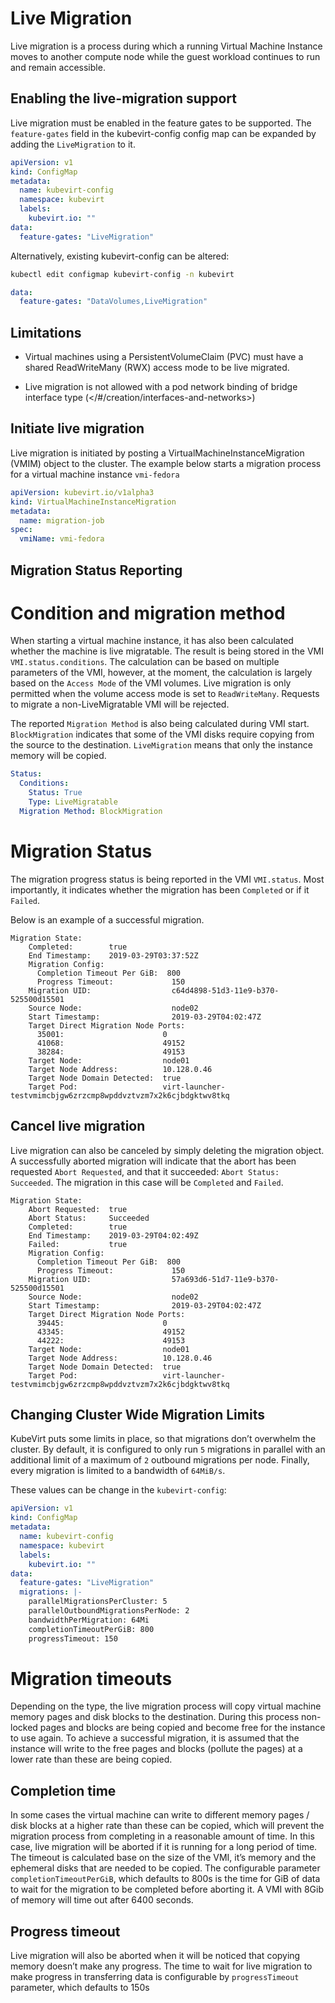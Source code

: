 # Live Migration

Live migration is a process during which a running Virtual Machine
Instance moves to another compute node while the guest workload
continues to run and remain accessible.

## Enabling the live-migration support

Live migration must be enabled in the feature gates to be supported. The
`feature-gates` field in the kubevirt-config config map can be expanded
by adding the `LiveMigration` to it.

```yaml
apiVersion: v1
kind: ConfigMap
metadata:
  name: kubevirt-config
  namespace: kubevirt
  labels:
    kubevirt.io: ""
data:
  feature-gates: "LiveMigration"
```

Alternatively, existing kubevirt-config can be altered:

```sh
kubectl edit configmap kubevirt-config -n kubevirt
```

```yaml
data:
  feature-gates: "DataVolumes,LiveMigration"
```

## Limitations

- Virtual machines using a PersistentVolumeClaim (PVC) must have a
  shared ReadWriteMany (RWX) access mode to be live migrated.

- Live migration is not allowed with a pod network binding of bridge
  interface type
  (</#/creation/interfaces-and-networks>)

## Initiate live migration

Live migration is initiated by posting a VirtualMachineInstanceMigration
(VMIM) object to the cluster. The example below starts a migration
process for a virtual machine instance `vmi-fedora`

```yaml
apiVersion: kubevirt.io/v1alpha3
kind: VirtualMachineInstanceMigration
metadata:
  name: migration-job
spec:
  vmiName: vmi-fedora
```

## Migration Status Reporting

# Condition and migration method

When starting a virtual machine instance, it has also been calculated
whether the machine is live migratable. The result is being stored in
the VMI `VMI.status.conditions`. The calculation can be based on
multiple parameters of the VMI, however, at the moment, the calculation
is largely based on the `Access Mode` of the VMI volumes. Live migration
is only permitted when the volume access mode is set to `ReadWriteMany`.
Requests to migrate a non-LiveMigratable VMI will be rejected.

The reported `Migration Method` is also being calculated during VMI
start. `BlockMigration` indicates that some of the VMI disks require
copying from the source to the destination. `LiveMigration` means that
only the instance memory will be copied.

```yaml
Status:
  Conditions:
    Status: True
    Type: LiveMigratable
  Migration Method: BlockMigration
```

# Migration Status

The migration progress status is being reported in the VMI `VMI.status`.
Most importantly, it indicates whether the migration has been
`Completed` or if it `Failed`.

Below is an example of a successful migration.

```
Migration State:
    Completed:        true
    End Timestamp:    2019-03-29T03:37:52Z
    Migration Config:
      Completion Timeout Per GiB:  800
      Progress Timeout:             150
    Migration UID:                  c64d4898-51d3-11e9-b370-525500d15501
    Source Node:                    node02
    Start Timestamp:                2019-03-29T04:02:47Z
    Target Direct Migration Node Ports:
      35001:                      0
      41068:                      49152
      38284:                      49153
    Target Node:                  node01
    Target Node Address:          10.128.0.46
    Target Node Domain Detected:  true
    Target Pod:                   virt-launcher-testvmimcbjgw6zrzcmp8wpddvztvzm7x2k6cjbdgktwv8tkq
```

## Cancel live migration

Live migration can also be canceled by simply deleting the migration
object. A successfully aborted migration will indicate that the abort
has been requested `Abort Requested`, and that it succeeded:
`Abort Status: Succeeded`. The migration in this case will be `Completed`
and `Failed`.

```
Migration State:
    Abort Requested:  true
    Abort Status:     Succeeded
    Completed:        true
    End Timestamp:    2019-03-29T04:02:49Z
    Failed:           true
    Migration Config:
      Completion Timeout Per GiB:  800
      Progress Timeout:             150
    Migration UID:                  57a693d6-51d7-11e9-b370-525500d15501
    Source Node:                    node02
    Start Timestamp:                2019-03-29T04:02:47Z
    Target Direct Migration Node Ports:
      39445:                      0
      43345:                      49152
      44222:                      49153
    Target Node:                  node01
    Target Node Address:          10.128.0.46
    Target Node Domain Detected:  true
    Target Pod:                   virt-launcher-testvmimcbjgw6zrzcmp8wpddvztvzm7x2k6cjbdgktwv8tkq
```

## Changing Cluster Wide Migration Limits

KubeVirt puts some limits in place, so that migrations don’t overwhelm
the cluster. By default, it is configured to only run `5` migrations in
parallel with an additional limit of a maximum of `2` outbound
migrations per node. Finally, every migration is limited to a bandwidth
of `64MiB/s`.

These values can be change in the `kubevirt-config`:

```yaml
apiVersion: v1
kind: ConfigMap
metadata:
  name: kubevirt-config
  namespace: kubevirt
  labels:
    kubevirt.io: ""
data:
  feature-gates: "LiveMigration"
  migrations: |-
    parallelMigrationsPerCluster: 5
    parallelOutboundMigrationsPerNode: 2
    bandwidthPerMigration: 64Mi
    completionTimeoutPerGiB: 800
    progressTimeout: 150
```

# Migration timeouts

Depending on the type, the live migration process will copy virtual
machine memory pages and disk blocks to the destination. During this
process non-locked pages and blocks are being copied and become free for
the instance to use again. To achieve a successful migration, it is
assumed that the instance will write to the free pages and blocks
(pollute the pages) at a lower rate than these are being copied.

## Completion time

In some cases the virtual machine can write to different memory pages /
disk blocks at a higher rate than these can be copied, which will
prevent the migration process from completing in a reasonable amount of
time. In this case, live migration will be aborted if it is running for
a long period of time. The timeout is calculated base on the size of
the VMI, it’s memory and the ephemeral disks that are needed to be
copied. The configurable parameter `completionTimeoutPerGiB`, which
defaults to 800s is the time for GiB of data to wait for the migration
to be completed before aborting it. A VMI with 8Gib of memory will time
out after 6400 seconds.

## Progress timeout

Live migration will also be aborted when it will be noticed that copying
memory doesn’t make any progress. The time to wait for live migration to
make progress in transferring data is configurable by `progressTimeout`
parameter, which defaults to 150s
